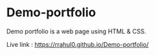 # Demo-portfolio
Demo portfolio is a web page using HTML &amp; CSS.

Live link : https://rrahul0.github.io/Demo-portfolio/
